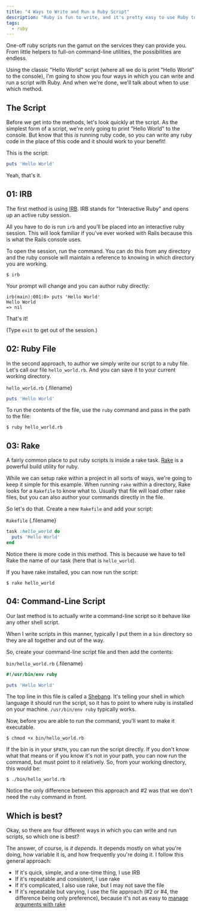 ```yaml
---
title: "4 Ways to Write and Run a Ruby Script"
description: "Ruby is fun to write, and it's pretty easy to use Ruby to perform ad hoc services for you. Here are a few approaches."
tags:
  - ruby
---
```


One-off ruby scripts run the gamut on the services they can provide you. From little helpers to full-on command-line utilities, the possibilities are endless.

Using the classic "Hello World" script (where all we do is print "Hello World" to the console), I'm going to show you four ways in which you can write and run a script with Ruby. And when we're done, we'll talk about when to use which method.

## The Script

Before we get into the methods, let's look quickly at the script. As the simplest form of a script, we're only going to print "Hello World" to the console. But know that this _is_ running ruby code, so you can write any ruby code in the place of this code and it should work to your benefit!

This is the script:

```rb
puts 'Hello World'
```

Yeah, that's it.

## 01: IRB

The first method is using [IRB](http://ruby-doc.org/stdlib-2.5.1/libdoc/irb/rdoc/IRB). IRB stands for "Interactive Ruby" and opens up an active ruby session.

All you have to do is run `irb` and you'll be placed into an interactive ruby session. This will look familiar if you've ever worked with Rails because this is what the Rails console uses.

To open the session, run the command. You can do this from any directory and the ruby console will maintain a reference to knowing in which directory you are working.

    $ irb

Your prompt will change and you can author ruby directly:

```
irb(main):001:0> puts 'Hello World'
Hello World
=> nil
```

That's it!

(Type `exit` to get out of the session.)

## 02: Ruby File

In the second approach, to author we simply write our script to a ruby file. Let's call our file `hello_world.rb`. And you can save it to your current working directory.

`hello_world.rb` {.filename}

```rb
puts 'Hello World'
```

To run the contents of the file, use the `ruby` command and pass in the path to the file:

    $ ruby hello_world.rb

## 03: Rake

A fairly common place to put ruby scripts is inside a rake task. [Rake](https://github.com/ruby/rake) is a powerful build utility for ruby.

While we can setup rake within a project in all sorts of ways, we're going to keep it simple for this example. When running `rake` within a directory, Rake looks for a `Rakefile` to know what to. Usually that file will load other rake files, but you can also author your commands directly in the file.

So let's do that. Create a new `Rakefile` and add your script:

`Rakefile` {.filename}

```rb
task :hello_world do
  puts 'Hello World'
end
```

Notice there is more code in this method. This is because we have to tell Rake the name of our task (here that is `hello_world`).

If you have rake installed, you can now run the script:

    $ rake hello_world

## 04: Command-Line Script

Our last method is to actually write a command-line script so it behave like any other shell script.

When I write scripts in this manner, typically I put them in a `bin` directory so they are all together and out of the way.

So, create your command-line script file and then add the contents:

`bin/hello_world.rb` {.filename}

```rb
#!/usr/bin/env ruby

puts 'Hello World'
```

The top line in this file is called a [Shebang](<https://en.wikipedia.org/wiki/Shebang_(Unix)>). It's telling your shell in which language it should run the script, so it has to point to where ruby is installed on your machine. `/usr/bin/env ruby` typically works.

Now, before you are able to run the command, you'll want to make it executable.

    $ chmod +x bin/hello_world.rb

If the bin is in your `$PATH`, you can run the script directly. If you don't know what that means or if you know it's not in your path, you can now run the command, but must point to it relatively. So, from your working directory, this would be:

    $ ./bin/hello_world.rb

Notice the only difference between this approach and #2 was that we don't need the `ruby` command in front.

## Which is best?

Okay, so there are four different ways in which you can write and run scripts, so which one is best?

The answer, of course, is _it depends_. It depends mostly on what you're doing, how variable it is, and how frequently you're doing it. I follow this general approach:

- If it's quick, simple, and a one-time thing, I use IRB
- If it's repeatable and consistent, I use rake
- If it's complicated, I also use rake, but I may not save the file
- If it's repeatable but varying, I use the file approach (#2 or #4, the difference being only preference), because it's not as easy to [manage arguments with rake](/blog/4-ways-to-pass-arguments-to-a-rake-task/)
